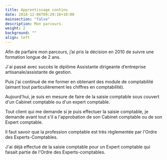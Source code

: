 ```yaml
---
title: Apprentissage continu
date: 2018-12-06T09:29:16+10:00
mainsection: "false"
description: Mon parcours.
weight: 2
background: ""
align: left
---
```

Afin de parfaire mon parcours, j’ai pris la décision en 2010 de suivre une formation longue de 2 ans.

J´ai passé avec succès le diplôme Assistante dirigeante d’entreprise artisanale/assistante de gestion.

Puis j'ai continué de me former en obtenant des module de comptabilité (aimant tout particulièrement les chiffres en comptabilité).

Aujourd'hui, je suis en mesure de faire de la saisie comptable sous couvert d'un Cabinet comptable ou d'un expert comptable.

Tout client qui me demande si je puis effectuer la saisie comptable, je demande avant tout s'il a l'approbation de son Cabinet comptable ou de son Expert comptable.

Il faut savoir que la profession comptable est très règlementée par l'Ordre des Experts-Comptables.

J'ai déjà effectué de la saisie comptable pour un Expert comptable qui faisait partie de l'Ordre des Experts-comptables.